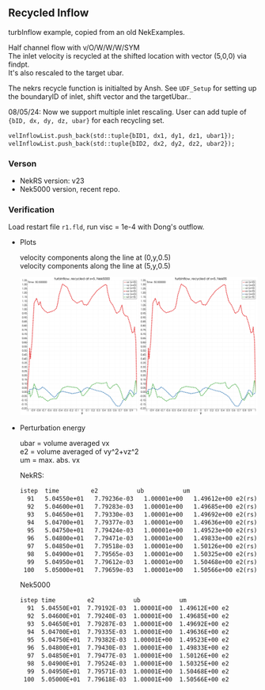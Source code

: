 ## Recycled Inflow

turbInflow example, copied from an old NekExamples.

Half channel flow with v/O/W/W/W/SYM       
The inlet velocity is recycled at the shifted location with vector (5,0,0) via findpt.     
It's also rescaled to the target ubar.

The nekrs recycle function is initialted by Ansh.
See `UDF_Setup` for setting up the boundaryID of inlet, shift vector and the targetUbar..

08/05/24: Now we support multiple inlet rescaling.
User can add tuple of `{bID, dx, dy, dz, ubar}` for each recycling set.
```
velInflowList.push_back(std::tuple{bID1, dx1, dy1, dz1, ubar1});
velInflowList.push_back(std::tuple{bID2, dx2, dy2, dz2, ubar2});
```


### Verson

- NekRS version: v23
- Nek5000 version, recent repo.


### Verification

Load restart file `r1.fld`, run visc = 1e-4 with Dong's outflow. 

- Plots     

  velocity components along the line at (0,y,0.5)     
  velocity components along the line at (5,y,0.5)     

  ![](./compare.png)

- Perturbation energy      

  ubar = volume averaged vx      
  e2 = volume averaged of vy^2+vz^2    
  um = max. abs. vx     


  NekRS:
  ```
  istep  time         e2           ub           um
    91   5.04550e+01   7.79236e-03   1.00001e+00   1.49612e+00 e2(rs)
    92   5.04600e+01   7.79283e-03   1.00001e+00   1.49685e+00 e2(rs)
    93   5.04650e+01   7.79330e-03   1.00001e+00   1.49692e+00 e2(rs)
    94   5.04700e+01   7.79377e-03   1.00001e+00   1.49636e+00 e2(rs)
    95   5.04750e+01   7.79424e-03   1.00001e+00   1.49523e+00 e2(rs)
    96   5.04800e+01   7.79471e-03   1.00001e+00   1.49833e+00 e2(rs)
    97   5.04850e+01   7.79518e-03   1.00001e+00   1.50126e+00 e2(rs)
    98   5.04900e+01   7.79565e-03   1.00001e+00   1.50325e+00 e2(rs)
    99   5.04950e+01   7.79612e-03   1.00001e+00   1.50468e+00 e2(rs)
   100   5.05000e+01   7.79659e-03   1.00001e+00   1.50566e+00 e2(rs)
  ```

  Nek5000
  ```
  istep time         e2           ub           um
    91  5.04550E+01  7.79192E-03  1.00001E+00  1.49612E+00 e2
    92  5.04600E+01  7.79240E-03  1.00001E+00  1.49685E+00 e2
    93  5.04650E+01  7.79287E-03  1.00001E+00  1.49692E+00 e2
    94  5.04700E+01  7.79335E-03  1.00001E+00  1.49636E+00 e2
    95  5.04750E+01  7.79382E-03  1.00001E+00  1.49523E+00 e2
    96  5.04800E+01  7.79430E-03  1.00001E+00  1.49833E+00 e2
    97  5.04850E+01  7.79477E-03  1.00001E+00  1.50126E+00 e2
    98  5.04900E+01  7.79524E-03  1.00001E+00  1.50325E+00 e2
    99  5.04950E+01  7.79571E-03  1.00001E+00  1.50468E+00 e2
   100  5.05000E+01  7.79618E-03  1.00001E+00  1.50566E+00 e2
  ```


